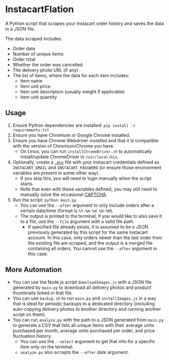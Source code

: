 # InstacartFlation

A Python script that scrapes your Instacart order history and saves the data in a JSON file.

The data scraped includes:
- Order date
- Number of unique items
- Order total
- Whether the order was cancelled
- The delivery photo URL (if any)
- The list of items, where the data for each item includes:
  - Item name
  - Item unit price
  - Item unit description (usually weight if applicable)
  - Item unit quantity

## Usage

1. Ensure Python dependencies are installed: `pip install -r requirements.txt`
2. Ensure you have Chromium or Google Chrome installed.
3. Ensure you have Chrome Webdriver installed and that it is compatible with the version of Chromium/Chrome you have.
   - On Linux, you can run `installChromeDriver.sh` to automatically install/update ChromeDriver in `/usr/local/bin`,
4. Optionally, create a [`.env`](https://www.dotenv.org/docs/security/env.html) file with your Instacart credentials defined as `INSTACART_EMAIL` and `INSTACART_PASSWORD` (or ensure those environment variables are present in some other way).
   - If you skip this, you will need to login manually when the script starts.
   - Note that even with these variables defined, you may still need to manually solve the occasional [CAPTCHA](https://en.wikipedia.org/wiki/CAPTCHA).
5. Run the script: `python main.py`
   - You can use the `--after` argument to only include orders after a certain date/time (format is `%Y-%m-%d %H:%M`).
   - The output is printed to the terminal; if you would like to also save it to a file, use the `--file` argument with a valid file path.
     - If specified file already exists, it is assumed to be a JSON previously generated by this script for the same Instacart account. In this case, only orders newer than the last order from the existing file are scraped, and the output is a merged file containing all orders. You cannot use the `--after` argument in this case.

## More Automation

- You can use the Node.js script `downloadImages.js` with a JSON file generated by `main.py` to download all delivery photos and product thumbnails linked in that file.
- You can use `backup.sh` to run `main.py` and `installImages.js` in a way that is ideal for periodic backups to a dedicated directory (including auto-copying delivery photos to another directory and running another script on them).
- You can run `analyze.py` with the path to a JSON generated from `main.py` to generate a CSV that lists all unique items with their average units purchased per month, average units purchased per order, and price fluctuation history.
  - You can use the `--select` argument to get that info for a specific item only on the terminal.
  - `analyze.py` also accepts the `--after` date argument.